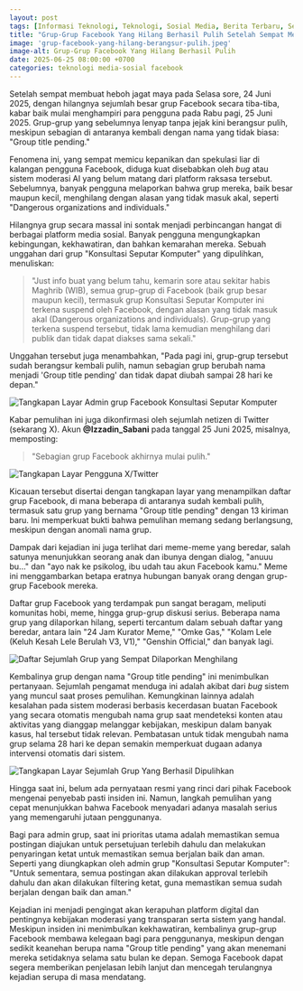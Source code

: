 ```yaml
---
layout: post
tags: [Informasi Teknologi, Teknologi, Sosial Media, Berita Terbaru, Seputar Teknologi, Berita Teknologi]
title: "Grup-Grup Facebook Yang Hilang Berhasil Pulih Setelah Sempat Menghilang Secara Misterius"
image: 'grup-facebook-yang-hilang-berangsur-pulih.jpeg'
image-alt: Grup-Grup Facebook Yang Hilang Berhasil Pulih
date: 2025-06-25 08:00:00 +0700
categories: teknologi media-sosial facebook
---
```


Setelah sempat membuat heboh jagat maya pada Selasa sore, 24 Juni 2025, dengan hilangnya sejumlah besar grup Facebook secara tiba-tiba, kabar baik mulai menghampiri para pengguna pada Rabu pagi, 25 Juni 2025. Grup-grup yang sebelumnya lenyap tanpa jejak kini berangsur pulih, meskipun sebagian di antaranya kembali dengan nama yang tidak biasa: "Group title pending."

Fenomena ini, yang sempat memicu kepanikan dan spekulasi liar di kalangan pengguna Facebook, diduga kuat disebabkan oleh *bug* atau sistem moderasi AI yang belum matang dari platform raksasa tersebut. Sebelumnya, banyak pengguna melaporkan bahwa grup mereka, baik besar maupun kecil, menghilang dengan alasan yang tidak masuk akal, seperti "Dangerous organizations and individuals."


Hilangnya grup secara massal ini sontak menjadi perbincangan hangat di berbagai platform media sosial. Banyak pengguna mengungkapkan kebingungan, kekhawatiran, dan bahkan kemarahan mereka. Sebuah unggahan dari grup "Konsultasi Seputar Komputer" yang dipulihkan, menuliskan:

> "Just info buat yang belum tahu, kemarin sore atau sekitar habis Maghrib (WIB), semua grup-grup di Facebook (baik grup besar maupun kecil), termasuk grup Konsultasi Seputar Komputer ini terkena suspend oleh Facebook, dengan alasan yang tidak masuk akal (Dangerous organizations and individuals). Grup-grup yang terkena suspend tersebut, tidak lama kemudian menghilang dari publik dan tidak dapat diakses sama sekali."

Unggahan tersebut juga menambahkan, "Pada pagi ini, grup-grup tersebut sudah berangsur kembali pulih, namun sebagian grup berubah nama menjadi 'Group title pending' dan tidak dapat diubah sampai 28 hari ke depan."


![Tangkapan Layar Admin grup Facebook Konsultasi Seputar Komputer](/asset/img/content/1750815926356.jpg)


Kabar pemulihan ini juga dikonfirmasi oleh sejumlah netizen di Twitter (sekarang X). Akun **@Izzadin_Sabani** pada tanggal 25 Juni 2025, misalnya, memposting:

> "Sebagian grup Facebook akhirnya mulai pulih."


![Tangkapan Layar Pengguna X/Twitter](/asset/img/content/1750815926356.jpg)


Kicauan tersebut disertai dengan tangkapan layar yang menampilkan daftar grup Facebook, di mana beberapa di antaranya sudah kembali pulih, termasuk satu grup yang bernama "Group title pending" dengan 13 kiriman baru. Ini memperkuat bukti bahwa pemulihan memang sedang berlangsung, meskipun dengan anomali nama grup.

Dampak dari kejadian ini juga terlihat dari meme-meme yang beredar, salah satunya menunjukkan seorang anak dan ibunya dengan dialog, "anuuu bu..." dan "ayo nak ke psikolog, ibu udah tau akun Facebook kamu." Meme ini menggambarkan betapa eratnya hubungan banyak orang dengan grup-grup Facebook mereka.

Daftar grup Facebook yang terdampak pun sangat beragam, meliputi komunitas hobi, meme, hingga grup-grup diskusi serius. Beberapa nama grup yang dilaporkan hilang, seperti tercantum dalam sebuah daftar yang beredar, antara lain "24 Jam Kurator Meme," "Omke Gas," "Kolam Lele (Keluh Kesah Lele Berulah V3, V1)," "Genshin Official," dan banyak lagi.

![Daftar Sejumlah Grup yang Sempat Dilaporkan Menghilang](/asset/img/content/1750815926500.jpg)


Kembalinya grup dengan nama "Group title pending" ini menimbulkan pertanyaan. Sejumlah pengamat menduga ini adalah akibat dari *bug* sistem yang muncul saat proses pemulihan. Kemungkinan lainnya adalah kesalahan pada sistem moderasi berbasis kecerdasan buatan Facebook yang secara otomatis mengubah nama grup saat mendeteksi konten atau aktivitas yang dianggap melanggar kebijakan, meskipun dalam banyak kasus, hal tersebut tidak relevan. Pembatasan untuk tidak mengubah nama grup selama 28 hari ke depan semakin memperkuat dugaan adanya intervensi otomatis dari sistem.

![Tangkapan Layar Sejumlah Grup Yang Berhasil Dipulihkan](/asset/img/content/1750815926273.jpg)


Hingga saat ini, belum ada pernyataan resmi yang rinci dari pihak Facebook mengenai penyebab pasti insiden ini. Namun, langkah pemulihan yang cepat menunjukkan bahwa Facebook menyadari adanya masalah serius yang memengaruhi jutaan penggunanya.

Bagi para admin grup, saat ini prioritas utama adalah memastikan semua postingan diajukan untuk persetujuan terlebih dahulu dan melakukan penyaringan ketat untuk memastikan semua berjalan baik dan aman. Seperti yang diungkapkan oleh admin grup "Konsultasi Seputar Komputer": "Untuk sementara, semua postingan akan dilakukan approval terlebih dahulu dan akan dilakukan filtering ketat, guna memastikan semua sudah berjalan dengan baik dan aman."

Kejadian ini menjadi pengingat akan kerapuhan platform digital dan pentingnya kebijakan moderasi yang transparan serta sistem yang handal. Meskipun insiden ini menimbulkan kekhawatiran, kembalinya grup-grup Facebook membawa kelegaan bagi para penggunanya, meskipun dengan sedikit keanehan berupa nama "Group title pending" yang akan menemani mereka setidaknya selama satu bulan ke depan. Semoga Facebook dapat segera memberikan penjelasan lebih lanjut dan mencegah terulangnya kejadian serupa di masa mendatang.